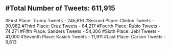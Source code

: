#Total Number of Tweets: 611,915 
---
#First Place: Trump Tweets - 245,616
#Second Place: Clinton Tweets - 90,982
#Third Place: Cruz Tweets - 84,217
#Fourth Place: Rubio Tweets - 74,271
#Fifth Place: Sanders Tweets - 54,306
#Sixth Place: Jeb! Tweets - 41,000
#Seventh Place: Kasich Tweets - 11,911
#Last Place: Carson Tweets - 9,613
